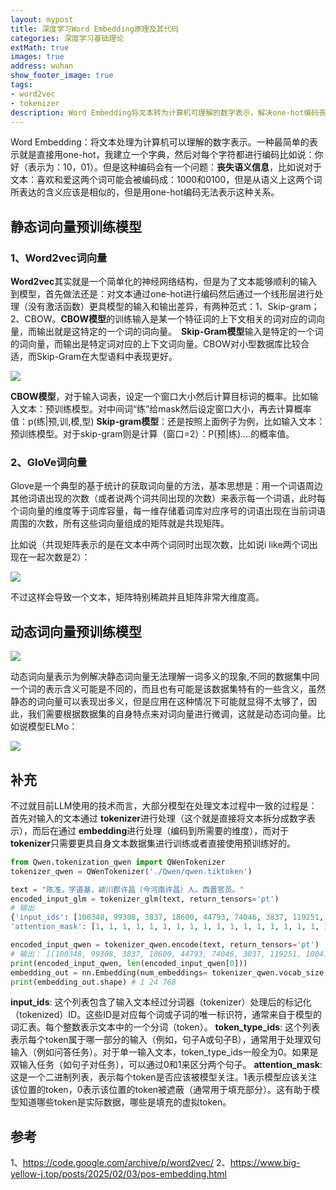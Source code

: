 ```yaml
---
layout: mypost
title: 深度学习Word Embedding原理及其代码
categories: 深度学习基础理论
extMath: true
images: true
address: wuhan
show_footer_image: true
tags:
- word2vec
- tokenizer
description: Word Embedding将文本转为计算机可理解的数字表示，解决one-hot编码丧失语义信息的问题。静态词向量预训练模型包括Word2vec（CBOW适用于小型数据库，Skip-gram适合大型语料）和基于共现矩阵的GloVe；动态词向量可解决一词多义，通过数据集微调优化。LLM处理文本时，先经tokenizer分词为数字ID，再通过embedding编码至所需维度。
---
```


Word Embedding：将文本处理为计算机可以理解的数字表示。一种最简单的表示就是直接用one-hot，我建立一个字典，然后对每个字符都进行编码比如说：你好（表示为：10，01）。但是这种编码会有一个问题：**丧失语义信息**，比如说对于文本：喜欢和爱这两个词可能会被编码成：1000和0100，但是从语义上这两个词所表达的含义应该是相似的，但是用one-hot编码无法表示这种关系。

## 静态词向量预训练模型
### 1、**Word2vec词向量**
**Word2vec**其实就是一个简单化的神经网络结构，但是为了文本能够顺利的输入到模型，首先做法还是：对文本通过one-hot进行编码然后通过一个线形层进行处理（没有激活函数）更具模型的输入和输出差异，有两种范式：1、Skip-gram；2、CBOW。**CBOW模型**的训练输入是某一个特征词的上下文相关的词对应的词向量，而输出就是这特定的一个词的词向量。　**Skip-Gram模型**输入是特定的一个词的词向量，而输出是特定词对应的上下文词向量。CBOW对小型数据库比较合适，而Skip-Gram在大型语料中表现更好。

![](https://s2.loli.net/2025/06/21/v97DVGROM3Ecj6I.webp)

**CBOW模型**，对于输入词表，设定一个窗口大小然后计算目标词的概率。比如输入文本：预训练模型。对中间词“练”给mask然后设定窗口大小，再去计算概率值：p(练|预,训,模,型)
**Skip-gram模型**：还是按照上面例子为例，比如输入文本：预训练模型。对于skip-gram则是计算（窗口=2）：P(预|练)....的概率值。

### 2、**GloVe词向量**
Glove是一个典型的基于统计的获取词向量的方法，基本思想是：用一个词语周边其他词语出现的次数（或者说两个词共同出现的次数）来表示每一个词语，此时每个词向量的维度等于词库容量，每一维存储着词库对应序号的词语出现在当前词语周围的次数，所有这些词向量组成的矩阵就是共现矩阵。

比如说（共现矩阵表示的是在文本中两个词同时出现次数，比如说i like两个词出现在一起次数是2）：

![](https://s2.loli.net/2025/06/21/ebBMXftyRraizC5.webp)

不过这样会导致一个文本，矩阵特别稀疏并且矩阵非常大维度高。

## 动态词向量预训练模型

![](https://s2.loli.net/2025/06/21/hBulgHUGaDCLoPw.webp)

动态词向量表示为例解决静态词向量无法理解一词多义的现象,不同的数据集中同一个词的表示含义可能是不同的，而且也有可能是该数据集特有的一些含义，虽然静态的词向量可以表现出多义，但是应用在这种情况下可能就显得不太够了，因此，我们需要根据数据集的自身特点来对词向量进行微调，这就是动态词向量。比如说模型ELMo：

![](https://s2.loli.net/2025/06/21/lXrTJF4kye1ZQqC.webp)

## 补充

不过就目前LLM使用的技术而言，大部分模型在处理文本过程中一致的过程是：首先对输入的文本通过 **tokenizer**进行处理（这个就是直接将文本拆分成数字表示），而后在通过 **embedding**进行处理（编码到所需要的维度），而对于 **tokenizer**只需要更具自身文本数据集进行训练或者直接使用预训练好的。

```python
from Qwen.tokenization_qwen import QWenTokenizer
tokenizer_qwen = QWenTokenizer('./Qwen/qwen.tiktoken')

text = "陈准，字道基，颍川郡许昌（今河南许昌）人。西晋官员。"
encoded_input_glm = tokenizer_glm(text, return_tensors='pt')
# 输出
{'input_ids': [100348, 99308, 3837, 18600, 44793, 74046, 3837, 119251, 100410, 106317, 99454, 100763, 9909, 36171, 104185, 99454, 100763, 7552, 17340, 1773, 60686, 100850, 105404, 1773], 'token_type_ids': [0, 0, 0, 0, 0, 0, 0, 0, 0, 0, 0, 0, 0, 0, 0, 0, 0, 0, 0, 0, 0, 0, 0, 0], 
'attention_mask': [1, 1, 1, 1, 1, 1, 1, 1, 1, 1, 1, 1, 1, 1, 1, 1, 1, 1, 1, 1, 1, 1, 1, 1]}

encoded_input_qwen = tokenizer_qwen.encode(text, return_tensors='pt')
# 输出： [[100348, 99308, 3837, 18600, 44793, 74046, 3837, 119251, 100410, 106317, 99454, 100763, 9909, 36171, 104185, 99454, 100763, 7552, 17340, 1773, 60686, 100850, 105404, 1773]]
print(encoded_input_qwen, len(encoded_input_qwen[0]))
embedding_out = nn.Embedding(num_embeddings= tokenizer_qwen.vocab_size, embedding_dim=768)(encoded_input_qwen)
print(embedding_out.shape) # 1 24 768

```

**input_ids**: 这个列表包含了输入文本经过分词器（tokenizer）处理后的标记化（tokenized）ID。这些ID是对应每个词或子词的唯一标识符，通常来自于模型的词汇表。每个整数表示文本中的一个分词（token）。
**token_type_ids**: 这个列表表示每个token属于哪一部分的输入（例如，句子A或句子B），通常用于处理双句输入（例如问答任务）。对于单一输入文本，token_type_ids一般全为0。如果是双输入任务（如句子对任务），可以通过0和1来区分两个句子。
**attention_mask**: 这是一个二进制列表，表示每个token是否应该被模型关注。1表示模型应该关注该位置的token，0表示该位置的token被遮蔽（通常用于填充部分）。这有助于模型知道哪些token是实际数据，哪些是填充的虚拟token。

## 参考
1、https://code.google.com/archive/p/word2vec/
2、https://www.big-yellow-j.top/posts/2025/02/03/pos-embedding.html